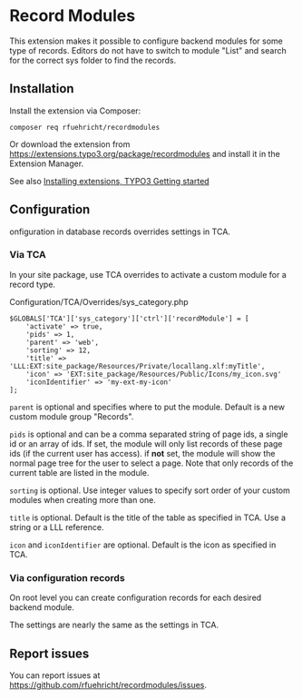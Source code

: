 # Record Modules

This extension makes it possible to configure backend modules for some type of records.
Editors do not have to switch to module "List" and search for the correct sys folder to find the records.

## Installation

Install the extension via Composer:

```
composer req rfuehricht/recordmodules
```

Or download the extension from https://extensions.typo3.org/package/recordmodules and install it in
the Extension Manager.

See also [Installing extensions, TYPO3 Getting started](https://docs.typo3.org/permalink/t3start:installing-extensions)

## Configuration

onfiguration in database records overrides settings in TCA.

### Via TCA

In your site package, use TCA overrides to activate a custom module for a record type.

Configuration/TCA/Overrides/sys_category.php
```
$GLOBALS['TCA']['sys_category']['ctrl']['recordModule'] = [
    'activate' => true,
    'pids' => 1,
    'parent' => 'web',
    'sorting' => 12,
    'title' => 'LLL:EXT:site_package/Resources/Private/locallang.xlf:myTitle',
    'icon' => 'EXT:site_package/Resources/Public/Icons/my_icon.svg'
    'iconIdentifier' => 'my-ext-my-icon'
];
```

`parent` is optional and specifies where to put the module. Default is a new custom module group "Records".

`pids` is optional and can be a comma separated string of page ids, a single id or an array of ids.
If set, the module will only list records of these page ids (if the current user has access).
if **not** set, the module will show the normal page tree for the user to select a page. Note that only records of the current table are listed in the module.

`sorting` is optional. Use integer values to specify sort order of your custom modules when creating more than one.

`title` is optional. Default is the title of the table as specified in TCA. Use a string or a LLL reference.

`icon` and `iconIdentifier` are optional. Default is the icon as specified in TCA.

### Via configuration records

On root level you can create configuration records for each desired backend module.

The settings are nearly the same as the settings in TCA.

## Report issues

You can report issues at https://github.com/rfuehricht/recordmodules/issues.

